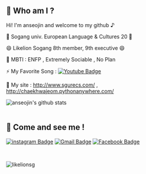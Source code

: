 ## 👋 Who am I ? 

Hi! I'm anseojin and welcome to my github ♪

🌱 Sogang univ. European Language & Cultures 20 🌱

😄 Likelion Sogang 8th member, 9th executive 😄

💬 MBTI : ENFP , Extremely Sociable , No Plan

⚡ My Favorite Song : [![Youtube Badge](https://img.shields.io/badge/Youtube-ff0000?style=flat-square&logo=youtube&link=https://www.youtube.com/watch?v=Xxz4uZKbZYQ)](https://www.youtube.com/watch?v=Xxz4uZKbZYQ) 


👯 My site : http://www.sgurecs.com/ , http://chaekhwajeom.pythonanywhere.com/

![anseojin's github stats](https://github-readme-stats.vercel.app/api?username=anseojin&show_icons=true)
<br><br>

## 👋 Come and see me ! 

[![instagram Badge](http://img.shields.io/badge/-instagram-pink?style=flat-square&logo=instagram&link=https://www.instagram.com/_xxj15/)](https://www.instagram.com/_xxj15/)  [![Gmail Badge](https://img.shields.io/badge/Gmail-d14836?style=flat-square&logo=Gmail&logoColor=white&link=mailto:seojini0921@gmail.com)](mailto:seojini0921@gmail.com)
[![Facebook Badge](https://img.shields.io/badge/facebook-1877f2?style=flat-square&logo=facebook&logoColor=white&link=https://www.facebook.com/profile.php?id=100013544688063)](https://www.facebook.com/profile.php?id=100013544688063)

<br>

![likelionsg](https://user-images.githubusercontent.com/63233128/113500642-9be4f200-955a-11eb-9162-295b4dd630cc.png)
